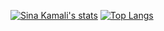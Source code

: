 
[![Sina Kamali's stats](https://github-readme-stats.vercel.app/api?username=kamali-sina&theme=synthwave&card_width=368&count_private=true&include_all_commits=true&show_icons=true)](https://github-readme-stats.vercel.app/api?username=kamali-sina&theme=synthwave&card_width=368&count_private=true&include_all_commits=true) 
[![Top Langs](https://github-readme-stats.vercel.app/api/top-langs/?username=kamali-sina&layout=compact&card_width=350&langs_count=8&hide=css,html,jupyter,%20notebook,javascript,tex,Assembly,Makefile,Java,Perl,Jasmin&theme=synthwave)](https://github.com/anuraghazra/github-readme-stats)

<!--
**PapaSinku/PapaSinku** is a ✨ _special_ ✨ repository because its `README.md` (this file) appears on your GitHub profile.

Here are some ideas to get you started:

- 🔭 I’m currently working on ...
- 🌱 I’m currently learning ...
- 👯 I’m looking to collaborate on ...
- 🤔 I’m looking for help with ...
- 💬 Ask me about ...
- 📫 How to reach me: ...
- 😄 Pronouns: ...
- ⚡ Fun fact: ...
-->
